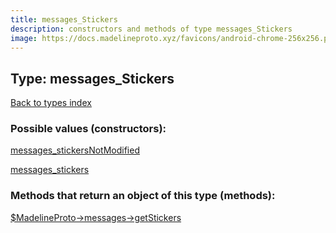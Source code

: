 ```yaml
---
title: messages_Stickers
description: constructors and methods of type messages_Stickers
image: https://docs.madelineproto.xyz/favicons/android-chrome-256x256.png
---
```

## Type: messages\_Stickers  
[Back to types index](index.md)



### Possible values (constructors):

[messages\_stickersNotModified](../constructors/messages_stickersNotModified.md)  

[messages\_stickers](../constructors/messages_stickers.md)  



### Methods that return an object of this type (methods):

[$MadelineProto->messages->getStickers](../methods/messages_getStickers.md)  



